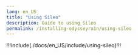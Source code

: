 ```yaml
---
lang: en_US
title: "Using Sileo"
description: Guide to using Sileo
permalink: /installing-odysseyra1n/using-sileo
---
```


!!!include(./docs/en_US/include/using-sileo)!!!